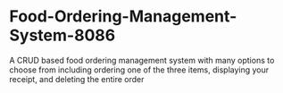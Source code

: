 # Food-Ordering-Management-System-8086
A CRUD based food ordering management system with many options to choose from including ordering one of the three items, displaying your receipt, and deleting the entire order

